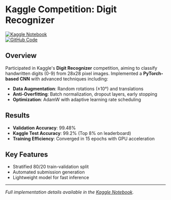 # Kaggle Competition: Digit Recognizer

[![Kaggle Notebook](https://img.shields.io/badge/Kaggle-Notebook-blue)](https://www.kaggle.com/code/hosanchau/cnn-dr)  
[![GitHub Code](https://img.shields.io/badge/Code-Repository-lightgrey)](https://github.com/Hugo0614/KaggleCompetition_DigitRecognizer)

## Overview
Participated in Kaggle's **Digit Recognizer** competition, aiming to classify handwritten digits (0-9) from 28x28 pixel images. Implemented a **PyTorch-based CNN** with advanced techniques including:

- **Data Augmentation**: Random rotations (±10°) and translations  
- **Anti-Overfitting**: Batch normalization, dropout layers, early stopping  
- **Optimization**: AdamW with adaptive learning rate scheduling  

## Results
- **Validation Accuracy**: 99.48%  
- **Kaggle Test Accuracy**: 99.2% (Top 8% on leaderboard)  
- **Training Efficiency**: Converged in 15 epochs with GPU acceleration  

## Key Features
- Stratified 80/20 train-validation split  
- Automated submission generation  
- Lightweight model for fast inference  

---

*Full implementation details available in the [Kaggle Notebook](https://www.kaggle.com/code/hosanchau/cnn-dr).*
